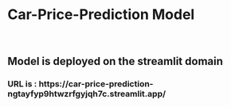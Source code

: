 # Car-Price-Prediction Model
<br>
<h2>Model is deployed on the streamlit domain </h2>
<h3>URL is : https://car-price-prediction-ngtayfyp9htwzrfgyjqh7c.streamlit.app/</h3>
